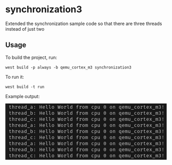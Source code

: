 # synchronization3
Extended the synchronization sample code so that there are three threads instead of just two

Usage
---
To build the project, run:
```
west build -p always -b qemu_cortex_m3 synchronization3
```
To run it:
```
west build -t run
```

Example output:

![Example output](output.png?raw=true "Example output")
